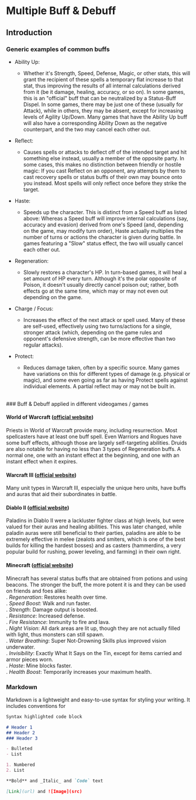 # Multiple Buff & Debuff 

## Introduction 

### Generic examples of common buffs
- Ability Up:
  - Whether it's Strength, Speed, Defense, Magic, or other stats, this will grant the recipient of these spells a temporary flat increase to that stat, thus improving the results of all internal calculations derived from it (be it damage, healing, accuracy, or so on). In some games, this is an "official" buff that can be neutralized by a Status-Buff Dispel. In some games, there may be just one of these (usually for Attack), while in others, they may be absent, except for increasing levels of Agility Up/Down.
Many games that have the Ability Up buff will also have a corresponding Ability Down as the negative counterpart, and the two may cancel each other out.

- Reflect:
  - Causes spells or attacks to deflect off of the intended target and hit something else instead, usually a member of the opposite party. In some cases, this makes no distinction between friendly or hostile magic: If you cast Reflect on an opponent, any attempts by them to cast recovery spells or status buffs of their own may bounce onto you instead. Most spells will only reflect once before they strike the target.
  
- Haste:
  - Speeds up the character. This is distinct from a Speed buff as listed above: Whereas a Speed buff will improve internal calculations (say, accuracy and evasion) derived from one's Speed (and, depending on the game, may modify turn order), Haste actually multiplies the number of turns or actions the character is given during battle. In games featuring a "Slow" status effect, the two will usually cancel each other out.
  
- Regeneration: 
  - Slowly restores a character's HP. In turn-based games, it will heal a set amount of HP every turn. Although it's the polar opposite of Poison, it doesn't usually directly cancel poison out; rather, both effects go at the same time, which may or may not even out depending on the game.
  
- Charge / Focus: 
  - Increases the effect of the next attack or spell used. Many of these are self-used, effectively using two turns/actions for a single, stronger attack (which, depending on the game rules and opponent's defensive strength, can be more effective than two regular attacks).
  
- Protect:
  - Reduces damage taken, often by a specific source. Many games have variations on this for different types of damage (e.g. physical or magic), and some even going as far as having Protect spells against individual elements. A partial reflect may or may not be built in.

</br>
### Buff & Debuff applied in different videogames / games 

#### World of Warcraft ([official website](https://worldofwarcraft.com/es-es/))
Priests in World of Warcraft provide many, including resurrection. Most spellcasters have at least one buff spell.
Even Warriors and Rogues have some buff effects, although those are largely self-targeting abilities.
Druids are also notable for having no less than 3 types of Regeneration buffs. A normal one, one with an instant effect at the beginning, and one with an instant effect when it expires.

#### Warcraft III ([official website](http://eu.blizzard.com/es-es/games/war3/))
Many unit types in Warcraft III, especially the unique hero units, have buffs and auras that aid their subordinates in battle.

#### Diablo II ([official website](http://eu.blizzard.com/es-es/games/d2/))
Paladins in Diablo II were a lackluster fighter class at high levels, but were valued for their auras and healing abilities. This was later changed, while paladin auras were still beneficial to their parties, paladins are able to be extremely effective in melee (zealots and smiters, which is one of the best builds for killing the hardest bosses) and as casters (hammerdins, a very popular build for rushing, power leveling, and farming) in their own right.

#### Minecraft ([official website](https://minecraft.net/es-es/))
Minecraft has several status buffs that are obtained from potions and using beacons. The stronger the buff, the more potent it is and they can be used on friends and foes alike:</br>
. _Regeneration_: Restores health over time.</br>
. _Speed Boost_: Walk and run faster. </br>
. _Strength_: Damage output is boosted. </br>
. _Resistance_: Increased defense. </br>
. _Fire Resistance_: Immunity to fire and lava. </br>
. _Night Vision_: All dark areas are lit up, though they are not actually filled with light, thus monsters can still spawn. </br>
. _Water Breathing_: Super Not-Drowning Skills plus improved vision underwater.</br>
. _Invisibility_: Exactly What It Says on the Tin, except for items carried and armor pieces worn.</br>
. _Haste_: Mine blocks faster.</br>
. _Health Boost_: Temporarily increases your maximum health.</br>



### Markdown

Markdown is a lightweight and easy-to-use syntax for styling your writing. It includes conventions for

```markdown
Syntax highlighted code block

# Header 1
## Header 2
### Header 3

- Bulleted
- List

1. Numbered
2. List

**Bold** and _Italic_ and `Code` text

[Link](url) and ![Image](src)
```
